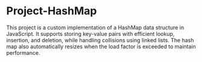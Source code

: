 # Project-HashMap

This project is a custom implementation of a HashMap data structure in JavaScript. It supports storing key-value pairs with efficient lookup, insertion, and deletion, while handling collisions using linked lists. The hash map also automatically resizes when the load factor is exceeded to maintain performance.
